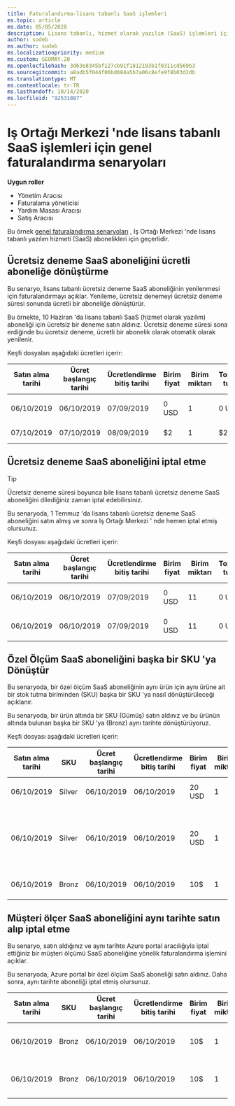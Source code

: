 ```yaml
---
title: Faturalandırma-lisans tabanlı SaaS işlemleri
ms.topic: article
ms.date: 05/05/2020
description: Lisans tabanlı, hizmet olarak yazılım (SaaS) işlemleri için Iş Ortağı Merkezi 'nde ortak faturalandırma senaryoları hakkında bilgi edinin.
author: sodeb
ms.author: sodeb
ms.localizationpriority: medium
ms.custom: SEOMAY.20
ms.openlocfilehash: 3d63e8345bf127cb91f1812193b1f0311cd569b3
ms.sourcegitcommit: a8adb5f044f06bd684a5b7a06c8efe9f8b03d2db
ms.translationtype: MT
ms.contentlocale: tr-TR
ms.lasthandoff: 10/14/2020
ms.locfileid: "92531887"
---
```

# <a name="common-billing-scenarios-for-license-based-saas-transactions-in-partner-center"></a>Iş Ortağı Merkezi 'nde lisans tabanlı SaaS işlemleri için genel faturalandırma senaryoları

**Uygun roller**

- Yönetim Aracısı
- Faturalama yöneticisi
- Yardım Masası Aracısı
- Satış Aracısı


Bu örnek [genel faturalandırma senaryoları](common-billing-scenarios.md) , Iş Ortağı Merkezi 'nde lisans tabanlı yazılım hizmeti (SaaS) abonelikleri için geçerlidir.

## <a name="convert-a-free-trial-saas-subscription-to-a-paid-subscription"></a>Ücretsiz deneme SaaS aboneliğini ücretli aboneliğe dönüştürme

Bu senaryo, lisans tabanlı ücretsiz deneme SaaS aboneliğinin yenilenmesi için faturalandırmayı açıklar. Yenileme, ücretsiz denemeyi ücretsiz deneme süresi sonunda ücretli bir aboneliğe dönüştürür.

Bu örnekte, 10 Haziran 'da lisans tabanlı SaaS (hizmet olarak yazılım) aboneliği için ücretsiz bir deneme satın aldınız. Ücretsiz deneme süresi sona erdiğinde bu ücretsiz deneme, ücretli bir abonelik olarak otomatik olarak yenilenir.

Keşfi dosyaları aşağıdaki ücretleri içerir:

| Satın alma tarihi | Ücret başlangıç tarihi | Ücretlendirme bitiş tarihi | Birim fiyat | Birim miktarı | Toplam tutar | Ücret türü | Abonelik açıklaması |
| ------------- | ----------------- | --------------- | ---------- | ------------- | ------------ | ----------- | ----------------- |
| 06/10/2019 | 06/10/2019 | 07/09/2019 | 0 USD | 1 | 0 USD | Yeni | Ücretsiz deneme sürümü |
| 07/10/2019 | 07/10/2019 | 08/09/2019 | $2 | 1 | $2 | Yenile | Ücretli abonelik |

## <a name="cancel-a-free-trial-saas-subscription"></a>Ücretsiz deneme SaaS aboneliğini iptal etme

> [!TIP]
> Ücretsiz deneme süresi boyunca bile lisans tabanlı ücretsiz deneme SaaS aboneliğini dilediğiniz zaman iptal edebilirsiniz.

Bu senaryoda, 1 Temmuz 'da lisans tabanlı ücretsiz deneme SaaS aboneliğini satın almış ve sonra Iş Ortağı Merkezi ' nde hemen iptal etmiş olursunuz.

Keşfi dosyası aşağıdaki ücretleri içerir:

| Satın alma tarihi | Ücret başlangıç tarihi | Ücretlendirme bitiş tarihi | Birim fiyat | Birim miktarı | Toplam tutar | Ücret türü | Abonelik açıklaması |
| ------------- | ----------------- | --------------- | ---------- | ------------- | ------------ | ----------- | ----------------- |
| 06/10/2019 | 06/10/2019 | 07/09/2019 | 0 USD | 11 | 0 USD | Yeni | Ücretsiz deneme sürümü |
| 06/10/2019 | 06/10/2019 | 07/09/2019 | 0 USD | 11 | 0 USD | İptal | Ücretsiz deneme sürümü |

## <a name="convert-custom-meter-saas-subscription-to-another-sku"></a>Özel Ölçüm SaaS aboneliğini başka bir SKU 'ya Dönüştür

Bu senaryoda, bir özel ölçüm SaaS aboneliğinin aynı ürün için aynı ürüne ait bir stok tutma biriminden (SKU) başka bir SKU 'ya nasıl dönüştürüleceği açıklanır.

Bu senaryoda, bir ürün altında bir SKU (Gümüş) satın aldınız ve bu ürünün altında bulunan başka bir SKU 'ya (Bronz) aynı tarihte dönüştürüyoruz.

Keşfi dosyası aşağıdaki ücretleri içerir:

| Satın alma tarihi | SKU | Ücret başlangıç tarihi | Ücretlendirme bitiş tarihi | Birim fiyat | Birim miktarı | Toplam tutar | Ücret türü | Abonelik açıklaması |
| ------------- | ----------------- | ----------------- | --------------- | ---------- | ------------- | ------------ | ----------- | ----------------- |
| 06/10/2019 | Silver | 06/10/2019 | 06/10/2019 | 20 USD | 1 | 20 USD | Yeni | Özel Ölçüm SaaS aboneliği |
| 06/10/2019 | Silver | 06/10/2019 | 06/10/2019 | 20 USD | 1 | -$20 | Dönüştür | Özel Ölçüm SaaS aboneliği için eşit olarak dağıtılmış yeniden faturalandırılır |
| 06/10/2019 | Bronz | 06/10/2019 | 06/10/2019 | 10$ | 1 | 10$ | Dönüştür | Özel Ölçüm SaaS aboneliği |

## <a name="purchase-and-cancel-a-customer-meter-saas-subscription-on-same-date"></a>Müşteri ölçer SaaS aboneliğini aynı tarihte satın alıp iptal etme

Bu senaryo, satın aldığınız ve aynı tarihte Azure portal aracılığıyla iptal ettiğiniz bir müşteri ölçümü SaaS aboneliğine yönelik faturalandırma işlemini açıklar.

Bu senaryoda, Azure portal bir özel ölçüm SaaS aboneliği satın aldınız. Daha sonra, aynı tarihte aboneliği iptal etmiş olursunuz.

| Satın alma tarihi | SKU | Ücret başlangıç tarihi | Ücretlendirme bitiş tarihi | Birim fiyat | Birim miktarı | Toplam tutar | Ücret türü | Abonelik açıklaması |
| ------------- | ------------- |----------------- | --------------- | ---------- | ------------- | ------------ | ----------- | ----------------- |
| 06/10/2019 | Bronz | 06/10/2019 | 06/10/2019 | 10$ | 1 | 10$ | Yeni | Özel Ölçüm SaaS aboneliği |
| 06/10/2019 | Bronz | 06/10/2019 | 06/10/2019 | 10$ | 1 | -$10 | CancelImmediate | Özel Ölçüm SaaS aboneliği |
